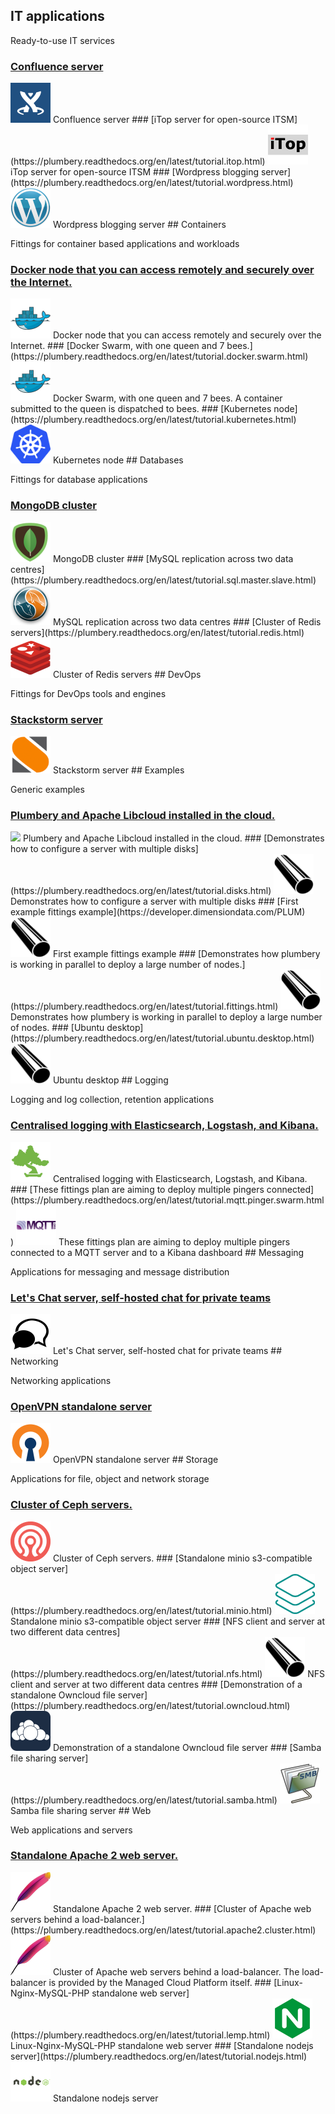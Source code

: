 
## IT applications

Ready-to-use IT services
### [Confluence server](https://plumbery.readthedocs.org/en/latest/tutorial.confluence.html) 

<img src='https://raw.githubusercontent.com/DimensionDataCBUSydney/plumbery-contrib/master/fittings/applications/confluence/icon.png' style='width: 64px;'/>
Confluence server
### [iTop server for open-source ITSM](https://plumbery.readthedocs.org/en/latest/tutorial.itop.html) 

<img src='https://raw.githubusercontent.com/DimensionDataCBUSydney/plumbery-contrib/master/fittings/applications/itop/icon.png' style='width: 64px;'/>
iTop server for open-source ITSM
### [Wordpress blogging server](https://plumbery.readthedocs.org/en/latest/tutorial.wordpress.html) 

<img src='https://raw.githubusercontent.com/DimensionDataCBUSydney/plumbery-contrib/master/fittings/applications/wordpress/icon.png' style='width: 64px;'/>
Wordpress blogging server
## Containers

Fittings for container based applications and workloads
### [Docker node that you can access remotely and securely over the Internet.](https://plumbery.readthedocs.org/en/latest/tutorial.docker.html) 

<img src='https://raw.githubusercontent.com/DimensionDataCBUSydney/plumbery-contrib/master/fittings/containers/docker/icon.png' style='width: 64px;'/>
Docker node that you can access remotely and securely over the Internet.
### [Docker Swarm, with one queen and 7 bees.](https://plumbery.readthedocs.org/en/latest/tutorial.docker.swarm.html) 

<img src='https://raw.githubusercontent.com/DimensionDataCBUSydney/plumbery-contrib/master/fittings/containers/docker-swarm/icon.png' style='width: 64px;'/>
Docker Swarm, with one queen and 7 bees.
A container submitted to the queen is dispatched to bees.
### [Kubernetes node](https://plumbery.readthedocs.org/en/latest/tutorial.kubernetes.html) 

<img src='https://raw.githubusercontent.com/DimensionDataCBUSydney/plumbery-contrib/master/fittings/containers/kubernetes/icon.png' style='width: 64px;'/>
Kubernetes node
## Databases

Fittings for database applications
### [MongoDB cluster](https://plumbery.readthedocs.org/en/latest/tutorial.mongo.html) 

<img src='https://raw.githubusercontent.com/DimensionDataCBUSydney/plumbery-contrib/master/fittings/database/mongodb-cluster/icon.png' style='width: 64px;'/>
MongoDB cluster
### [MySQL replication across two data centres](https://plumbery.readthedocs.org/en/latest/tutorial.sql.master.slave.html) 

<img src='https://raw.githubusercontent.com/DimensionDataCBUSydney/plumbery-contrib/master/fittings/database/mysql-master-slave/icon.png' style='width: 64px;'/>
MySQL replication across two data centres
### [Cluster of Redis servers](https://plumbery.readthedocs.org/en/latest/tutorial.redis.html) 

<img src='https://raw.githubusercontent.com/DimensionDataCBUSydney/plumbery-contrib/master/fittings/database/redis-cluster/icon.png' style='width: 64px;'/>
Cluster of Redis servers
## DevOps

Fittings for DevOps tools and engines
### [Stackstorm server](https://plumbery.readthedocs.org/en/latest/tutorial.stackstorm.html) 

<img src='https://raw.githubusercontent.com/DimensionDataCBUSydney/plumbery-contrib/master/fittings/devops/stackstorm/icon.png' style='width: 64px;'/>
Stackstorm server
## Examples

Generic examples
### [Plumbery and Apache Libcloud installed in the cloud.](https://plumbery.readthedocs.org/en/latest/tutorial.beachhead.html) 

<img src='https://raw.githubusercontent.com/DimensionDataCBUSydney/plumbery-contrib/master/fittings/example/beachhead/icon.png' style='width: 64px;'/>
Plumbery and Apache Libcloud installed in the cloud.
### [Demonstrates how to configure a server with multiple disks](https://plumbery.readthedocs.org/en/latest/tutorial.disks.html) 

<img src='https://raw.githubusercontent.com/DimensionDataCBUSydney/plumbery-contrib/master/fittings/example/disks/icon.png' style='width: 64px;'/>
Demonstrates how to configure a server with multiple disks
### [First example fittings example](https://developer.dimensiondata.com/PLUM) 

<img src='https://raw.githubusercontent.com/DimensionDataCBUSydney/plumbery-contrib/master/fittings/example/first/icon.png' style='width: 64px;'/>
First example fittings example
### [Demonstrates how plumbery is working in parallel to deploy a large number of nodes.](https://plumbery.readthedocs.org/en/latest/tutorial.fittings.html) 

<img src='https://raw.githubusercontent.com/DimensionDataCBUSydney/plumbery-contrib/master/fittings/example/gigafox/icon.png' style='width: 64px;'/>
Demonstrates how plumbery is working in parallel to deploy a large number of nodes.
### [Ubuntu desktop](https://plumbery.readthedocs.org/en/latest/tutorial.ubuntu.desktop.html) 

<img src='https://raw.githubusercontent.com/DimensionDataCBUSydney/plumbery-contrib/master/fittings/example/ubuntu-desktop/icon.png' style='width: 64px;'/>
Ubuntu desktop
## Logging

Logging and log collection, retention applications
### [Centralised logging with Elasticsearch, Logstash, and Kibana.](https://plumbery.readthedocs.org/en/latest/tutorial.elk.html) 

<img src='https://raw.githubusercontent.com/DimensionDataCBUSydney/plumbery-contrib/master/fittings/logging/elasticsearch-kibana-logstash/icon.png' style='width: 64px;'/>
Centralised logging with Elasticsearch, Logstash, and Kibana.
### [These fittings plan are aiming to deploy multiple pingers connected](https://plumbery.readthedocs.org/en/latest/tutorial.mqtt.pinger.swarm.html) 

<img src='https://raw.githubusercontent.com/DimensionDataCBUSydney/plumbery-contrib/master/fittings/logging/mqtt-swarm/icon.png' style='width: 64px;'/>
These fittings plan are aiming to deploy multiple pingers connected
to a MQTT server and to a Kibana dashboard
## Messaging

Applications for messaging and message distribution
### [Let's Chat server, self-hosted chat for private teams](https://plumbery.readthedocs.org/en/latest/tutorial.letschat.html) 

<img src='https://raw.githubusercontent.com/DimensionDataCBUSydney/plumbery-contrib/master/fittings/messaging/letschat/icon.png' style='width: 64px;'/>
Let's Chat server, self-hosted chat for private teams
## Networking

Networking applications
### [OpenVPN standalone server](https://plumbery.readthedocs.org/en/latest/tutorial.openvpn.html) 

<img src='https://raw.githubusercontent.com/DimensionDataCBUSydney/plumbery-contrib/master/fittings/networking/openvpn/icon.png' style='width: 64px;'/>
OpenVPN standalone server
## Storage

Applications for file, object and network storage
### [Cluster of Ceph servers.](https://plumbery.readthedocs.org/en/latest/tutorial.ceph.html) 

<img src='https://raw.githubusercontent.com/DimensionDataCBUSydney/plumbery-contrib/master/fittings/storage/ceph/icon.png' style='width: 64px;'/>
Cluster of Ceph servers.
### [Standalone minio s3-compatible object server](https://plumbery.readthedocs.org/en/latest/tutorial.minio.html) 

<img src='https://raw.githubusercontent.com/DimensionDataCBUSydney/plumbery-contrib/master/fittings/storage/minio/icon.png' style='width: 64px;'/>
Standalone minio s3-compatible object server
### [NFS client and server at two different data centres](https://plumbery.readthedocs.org/en/latest/tutorial.nfs.html) 

<img src='https://raw.githubusercontent.com/DimensionDataCBUSydney/plumbery-contrib/master/fittings/storage/nfs/icon.png' style='width: 64px;'/>
NFS client and server at two different data centres
### [Demonstration of a standalone Owncloud file server](https://plumbery.readthedocs.org/en/latest/tutorial.owncloud.html) 

<img src='https://raw.githubusercontent.com/DimensionDataCBUSydney/plumbery-contrib/master/fittings/storage/owncloud/icon.png' style='width: 64px;'/>
Demonstration of a standalone Owncloud file server
### [Samba file sharing server](https://plumbery.readthedocs.org/en/latest/tutorial.samba.html) 

<img src='https://raw.githubusercontent.com/DimensionDataCBUSydney/plumbery-contrib/master/fittings/storage/samba/icon.png' style='width: 64px;'/>
Samba file sharing server
## Web

Web applications and servers
### [Standalone Apache 2 web server.](https://plumbery.readthedocs.org/en/latest/tutorial.apache2.html) 

<img src='https://raw.githubusercontent.com/DimensionDataCBUSydney/plumbery-contrib/master/fittings/web/apache2/icon.png' style='width: 64px;'/>
Standalone Apache 2 web server.
### [Cluster of Apache web servers behind a load-balancer.](https://plumbery.readthedocs.org/en/latest/tutorial.apache2.cluster.html) 

<img src='https://raw.githubusercontent.com/DimensionDataCBUSydney/plumbery-contrib/master/fittings/web/apache2-cluster/icon.png' style='width: 64px;'/>
Cluster of Apache web servers behind a load-balancer.
The load-balancer is provided by the Managed Cloud Platform itself.
### [Linux-Nginx-MySQL-PHP standalone web server](https://plumbery.readthedocs.org/en/latest/tutorial.lemp.html) 

<img src='https://raw.githubusercontent.com/DimensionDataCBUSydney/plumbery-contrib/master/fittings/web/lemp/icon.png' style='width: 64px;'/>
Linux-Nginx-MySQL-PHP standalone web server
### [Standalone nodejs server](https://plumbery.readthedocs.org/en/latest/tutorial.nodejs.html) 

<img src='https://raw.githubusercontent.com/DimensionDataCBUSydney/plumbery-contrib/master/fittings/web/nodejs/icon.png' style='width: 64px;'/>
Standalone nodejs server